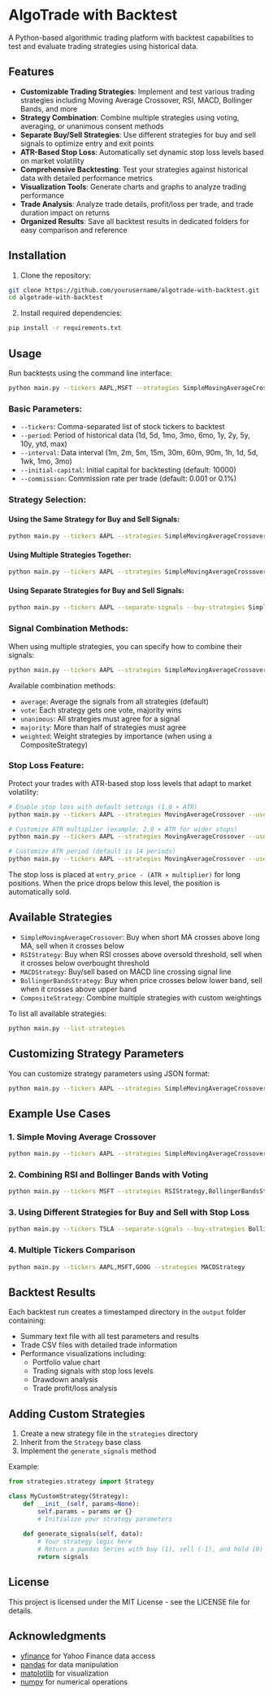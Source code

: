 # AlgoTrade with Backtest

A Python-based algorithmic trading platform with backtest capabilities to test and evaluate trading strategies using historical data.

## Features

- **Customizable Trading Strategies**: Implement and test various trading strategies including Moving Average Crossover, RSI, MACD, Bollinger Bands, and more
- **Strategy Combination**: Combine multiple strategies using voting, averaging, or unanimous consent methods
- **Separate Buy/Sell Strategies**: Use different strategies for buy and sell signals to optimize entry and exit points
- **ATR-Based Stop Loss**: Automatically set dynamic stop loss levels based on market volatility
- **Comprehensive Backtesting**: Test your strategies against historical data with detailed performance metrics
- **Visualization Tools**: Generate charts and graphs to analyze trading performance
- **Trade Analysis**: Analyze trade details, profit/loss per trade, and trade duration impact on returns
- **Organized Results**: Save all backtest results in dedicated folders for easy comparison and reference

## Installation

1. Clone the repository:
```bash
git clone https://github.com/yourusername/algotrade-with-backtest.git
cd algotrade-with-backtest
```

2. Install required dependencies:
```bash
pip install -r requirements.txt
```

## Usage

Run backtests using the command line interface:

```bash
python main.py --tickers AAPL,MSFT --strategies SimpleMovingAverageCrossover --period 1y
```

### Basic Parameters:

- `--tickers`: Comma-separated list of stock tickers to backtest
- `--period`: Period of historical data (1d, 5d, 1mo, 3mo, 6mo, 1y, 2y, 5y, 10y, ytd, max)
- `--interval`: Data interval (1m, 2m, 5m, 15m, 30m, 60m, 90m, 1h, 1d, 5d, 1wk, 1mo, 3mo)
- `--initial-capital`: Initial capital for backtesting (default: 10000)
- `--commission`: Commission rate per trade (default: 0.001 or 0.1%)

### Strategy Selection:

#### Using the Same Strategy for Buy and Sell Signals:
```bash
python main.py --tickers AAPL --strategies SimpleMovingAverageCrossover
```

#### Using Multiple Strategies Together:
```bash
python main.py --tickers AAPL --strategies SimpleMovingAverageCrossover,RSIStrategy
```

#### Using Separate Strategies for Buy and Sell Signals:
```bash
python main.py --tickers AAPL --separate-signals --buy-strategies SimpleMovingAverageCrossover --sell-strategies RSIStrategy
```

### Signal Combination Methods:

When using multiple strategies, you can specify how to combine their signals:

```bash
python main.py --tickers AAPL --strategies SimpleMovingAverageCrossover,RSIStrategy --combine-method vote
```

Available combination methods:
- `average`: Average the signals from all strategies (default)
- `vote`: Each strategy gets one vote, majority wins
- `unanimous`: All strategies must agree for a signal
- `majority`: More than half of strategies must agree
- `weighted`: Weight strategies by importance (when using a CompositeStrategy)

### Stop Loss Feature:

Protect your trades with ATR-based stop loss levels that adapt to market volatility:

```bash
# Enable stop loss with default settings (1.0 × ATR)
python main.py --tickers AAPL --strategies MovingAverageCrossover --use-stop-loss

# Customize ATR multiplier (example: 2.0 × ATR for wider stops)
python main.py --tickers AAPL --strategies MovingAverageCrossover --use-stop-loss --stop-loss-atr-multiplier 2.0

# Customize ATR period (default is 14 periods)
python main.py --tickers AAPL --strategies MovingAverageCrossover --use-stop-loss --stop-loss-atr-period 21
```

The stop loss is placed at `entry_price - (ATR × multiplier)` for long positions. When the price drops below this level, the position is automatically sold.

## Available Strategies

- `SimpleMovingAverageCrossover`: Buy when short MA crosses above long MA, sell when it crosses below
- `RSIStrategy`: Buy when RSI crosses above oversold threshold, sell when it crosses below overbought threshold
- `MACDStrategy`: Buy/sell based on MACD line crossing signal line
- `BollingerBandsStrategy`: Buy when price crosses below lower band, sell when it crosses above upper band
- `CompositeStrategy`: Combine multiple strategies with custom weightings

To list all available strategies:
```bash
python main.py --list-strategies
```

## Customizing Strategy Parameters

You can customize strategy parameters using JSON format:

```bash
python main.py --tickers AAPL --strategies SimpleMovingAverageCrossover --params '{"short_window": 20, "long_window": 50}'
```

## Example Use Cases

### 1. Simple Moving Average Crossover

```bash
python main.py --tickers AAPL --strategies SimpleMovingAverageCrossover --period 2y
```

### 2. Combining RSI and Bollinger Bands with Voting

```bash
python main.py --tickers MSFT --strategies RSIStrategy,BollingerBandsStrategy --combine-method vote
```

### 3. Using Different Strategies for Buy and Sell with Stop Loss

```bash
python main.py --tickers TSLA --separate-signals --buy-strategies BollingerBandsStrategy --sell-strategies RSIStrategy --use-stop-loss --stop-loss-atr-multiplier 1.5
```

### 4. Multiple Tickers Comparison

```bash
python main.py --tickers AAPL,MSFT,GOOG --strategies MACDStrategy
```

## Backtest Results

Each backtest run creates a timestamped directory in the `output` folder containing:

- Summary text file with all test parameters and results
- Trade CSV files with detailed trade information
- Performance visualizations including:
  - Portfolio value chart
  - Trading signals with stop loss levels
  - Drawdown analysis
  - Trade profit/loss analysis

## Adding Custom Strategies

1. Create a new strategy file in the `strategies` directory
2. Inherit from the `Strategy` base class
3. Implement the `generate_signals` method

Example:
```python
from strategies.strategy import Strategy

class MyCustomStrategy(Strategy):
    def __init__(self, params=None):
        self.params = params or {}
        # Initialize your strategy parameters
        
    def generate_signals(self, data):
        # Your strategy logic here
        # Return a pandas Series with buy (1), sell (-1), and hold (0) signals
        return signals
```

## License

This project is licensed under the MIT License - see the LICENSE file for details.

## Acknowledgments

- [yfinance](https://github.com/ranaroussi/yfinance) for Yahoo Finance data access
- [pandas](https://pandas.pydata.org/) for data manipulation
- [matplotlib](https://matplotlib.org/) for visualization
- [numpy](https://numpy.org/) for numerical operations 